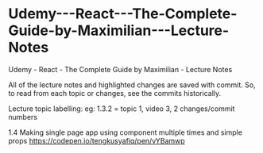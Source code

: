 # Udemy---React---The-Complete-Guide-by-Maximilian---Lecture-Notes

Udemy - React - The Complete Guide by Maximilian - Lecture Notes

All of the lecture notes and highlighted changes are saved with commit.
So, to read from each topic or changes, see the commits historically.

Lecture topic labelling:
eg: 1.3.2 = topic 1, video 3, 2 changes/commit numbers

1.4 Making single page app using component multiple times and simple props
https://codepen.io/tengkusyafiq/pen/vYBamwp
